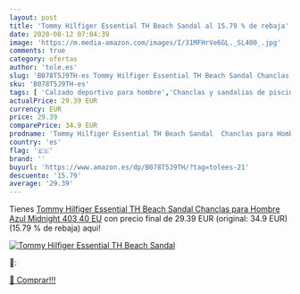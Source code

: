 ```yaml
---
layout: post
title: 'Tommy Hilfiger Essential TH Beach Sandal al 15.79 % de rebaja'
date: 2020-08-12 07:04:39
image: 'https://m.media-amazon.com/images/I/31MFHrVe6GL._SL400_.jpg'
comments: true
category: ofertas
author: 'tole.es'
slug: 'B078T5J9TH-es Tommy Hilfiger Essential TH Beach Sandal Chanclas para...'
sku: 'B078T5J9TH-es'
tags: [ 'Calzado deportivo para hombre','Chanclas y sandalias de piscina para hombre','Sandalias de vestir para hombre','Zapatillas y calzado deportivo para hombre','Zapatos','Zapatos para hombre','Zapatos y complementos','chanclas', ]
actualPrice: 29.39 EUR
currency: EUR
price: 29.39
comparePrice: 34.9 EUR
prodname: 'Tommy Hilfiger Essential TH Beach Sandal  Chanclas para Hombre  Azul  Midnight 403   40 EU'
country: 'es'
flag: '🇪🇸'
brand: ''
buyurl: 'https://www.amazon.es/dp/B078T5J9TH/?tag=tolees-21'
descuento: '15.79'
average: '29.39'
---
```


Tienes [Tommy Hilfiger Essential TH Beach Sandal  Chanclas para Hombre  Azul  Midnight 403   40 EU](https://www.amazon.es/dp/B078T5J9TH/?tag=tolees-21) con precio final de  29.39 EUR (original: 34.9 EUR) (15.79 %  de rebaja) aqui!

[![Tommy Hilfiger Essential TH Beach Sandal](https://m.media-amazon.com/images/I/31MFHrVe6GL._SL400_.jpg)](https://www.amazon.es/dp/B078T5J9TH/?tag=tolees-21)

🔎:


[🛒 Comprar!!!](https://www.amazon.es/dp/B078T5J9TH/?tag=tolees-21)
